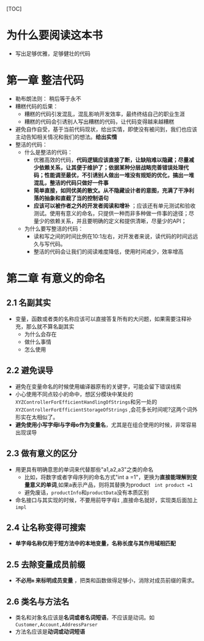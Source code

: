 

[TOC] 

#  为什么要阅读这本书

- 写出足够优雅，足够健壮的代码

# 第一章 整洁代码

- 勒布朗法则： 稍后等于永不
- 糟糕代码的后果：
  - 糟糕的代码引发混乱，混乱影响开发效率，最终终结自己的职业生涯
  - 糟糕的代码会引诱别人写出糟糕的代码，让代码变得越来越糟糕
- 避免自作自受，基于当前代码现状，给出实情，即使没有被问到，我们也应该主动告知相关情况和我们的想法。**给出实情**
- 整洁的代码：
  - 什么是整洁的代码：
    - 优雅高效的代码，**代码逻辑应该直接了断，让缺陷难以隐藏；尽量减少依赖关系，让其便于维护了；依据某种分层战略完善错误处理代码；性能调至最优，不引诱别人做出一堆没有规矩的优化，搞出一堆混乱，整洁的代码只做好一件事**
    - **简单直接，如同优美的散文。从不隐藏设计者的意图，充满了干净利落的抽象和直截了当的控制语句**
    - **应该可以被作者之外的开发者阅读和增补** ；应该还有单元测试和验收测试。使用有意义的命名，只提供一种而非多种做一件事的途径；尽量少的依赖关系，并且要明确的定义和提供清晰，尽量少的API；
  - 为什么要写整洁的代码：
    - 读和写之间的时间比例在10:1左右，对开发者来说，读代码的时间远远久与写代码。
    - 整洁的代码会让我们的阅读难度降低，使用时间减少，效率增高

# 第二章 有意义的命名

## 2.1 名副其实

- 变量，函数或者类的名称应该可以直接答复所有的大问题，如果需要注释补充，那么就不算名副其实
  - 为什么会存在
  - 做什么事情
  - 怎么使用

## 2.2 避免误导

- 避免在变量命名的时候使用编译器原有的关键字，可能会留下错误线索
- 小心使用不同点较小的命中，想区分模块中某处的`XYZControllerForEfficientHandlingOfStrings`和另一处的`XYZControllerForEfficientStorageOfStrings` ,会花多长时间呢?这两个词外形实在太相似了。
- **避免使用小写字母l与字母o作为变量名**，尤其是在组合使用的时候，非常容易出现误导

## 2.3 做有意义的区分

- 用更具有明确意思的单词来代替那些"a1,a2,a3"之类的命名
  - 比如，将数字或者字母序列的命名方式"int a =1"，更换为**直接能理解到变量意义的单词**,如果a表示产品，则将其替换为product ` int product =1`
  - 避免废话，`productInfo`和`productData`没有本质区别
- 命名接口与其实现的时候，不要用前导字母`I` ,直接命名就好，实现类后面加上`impl` 

##  2.4 让名称变得可搜索

- **单字母名称仅用于短方法中的本地变量，名称长度与其作用域相匹配**

##  2.5 去除变量成员前缀

- **不必用`m` 来标明成员变量** ，把类和函数做得足够小，消除对成员前缀的需求。

## 2.6 类名与方法名

- 类名和对象名应该是**名词或者名词短语**，不应该是动词。如`Customer,Account,AddressParser`
- 方法名应该是**动词或动词短语** 
